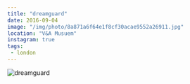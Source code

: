 ```yaml
---
title: "dreamguard"
date: 2016-09-04
image: "/img/photo/8a871a6f64e1f8cf30acae9552a26911.jpg"
location: "V&A Musuem"
instagram: true
tags:
 - london
---
```


![dreamguard](/img/photo/8a871a6f64e1f8cf30acae9552a26911.jpg)
